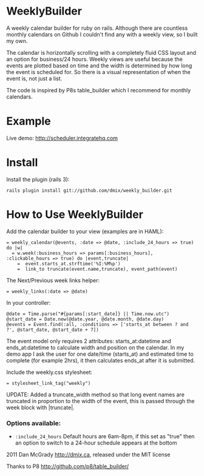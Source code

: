 WeeklyBuilder
==============

A weekly calendar builder for ruby on rails. Although there are countless monthly calendars on Github I couldn't find any with a weekly view, so I built my own.

The calendar is horizontally scrolling with a completely fluid CSS layout and an option for business/24 hours. Weekly views are useful because the events are plotted based on time and the width is determined by how long the event is scheduled for. So there is a visual representation of when the event is, not just a list.

The code is inspired by P8s table_builder which I recommend for monthly calendars.

Example
=======

Live demo: http://scheduler.integratehq.com

Install
=======
Install the plugin (rails 3):

    rails plugin install git://github.com/dmix/weekly_builder.git 

How to Use WeeklyBuilder
=======
Add the calendar builder to your view (examples are in HAML):

    = weekly_calendar(@events, :date => @date, :include_24_hours => true) do |w|
      = w.week(:business_hours => params[:business_hours], :clickable_hours => true) do |event,truncate|
        =  event.starts_at.strftime('%I:%M%p')
        =  link_to truncate(event.name,truncate), event_path(event)

The Next/Previous week links helper:

    = weekly_links(:date => @date)

In your controller:

    @date = Time.parse("#{params[:start_date]} || Time.now.utc")
    @start_date = Date.new(@date.year, @date.month, @date.day) 
    @events = Event.find(:all, :conditions => ['starts_at between ? and ?', @start_date, @start_date + 7])
  
The event model only requires 2 attributes: starts_at:datetime and ends_at:datetime to calculate width and position on the calendar. In my demo app I ask the user for one date/time (starts_at) and estimated time to complete (for example 2hrs), it then calculates ends_at after it is submitted.

Include the weekly.css stylesheet:

    = stylesheet_link_tag("weekly")

UPDATE: Added a truncate_width method so that long event names are truncated in proportion to the width of the event, this is passed through the week block with |truncate|.

### Options available:

* `:include_24_hours`
  Default hours are 6am-8pm, if this set as "true" then an option to switch to a 24-hour schedule appears at the bottom

2011 Dan McGrady http://dmix.ca, released under the MIT license

Thanks to P8 http://github.com/p8/table_builder/